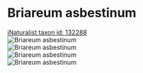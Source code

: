 
Briareum asbestinum
===================
  
[iNaturalist taxon id: 132288](https://www.inaturalist.org/taxa/132288)  
![Briareum asbestinum](https://inaturalist-open-data.s3.amazonaws.com/photos/170194963/medium.jpeg)  
![Briareum asbestinum](https://inaturalist-open-data.s3.amazonaws.com/photos/169252619/medium.jpeg)  
![Briareum asbestinum](https://inaturalist-open-data.s3.amazonaws.com/photos/167046897/medium.jpeg)  
![Briareum asbestinum](https://inaturalist-open-data.s3.amazonaws.com/photos/167046883/medium.jpeg)